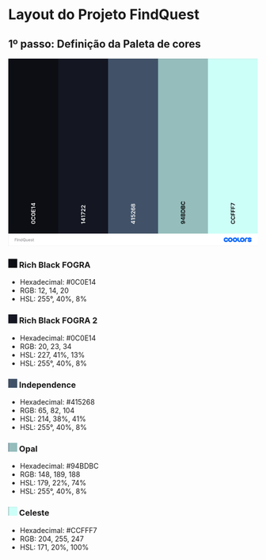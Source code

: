 # Layout do Projeto FindQuest

## 1º passo: Definição da Paleta de cores

![Paleta de cores do projeto FindQuest](src/assets/images/samples/FindQuest_small.png)

[^1]: Paleta obtida através do site [Coolors](https://coolors.co)

### ![Rich Black FOGRA](src/assets/images/samples/rich-black-fogra.png) Rich Black FOGRA
- Hexadecimal: #0C0E14
- RGB: 12, 14, 20
- HSL: 255°, 40%, 8%

### ![Rich Black FOGRA 2](src/assets/images/samples/rich-black-fogra-2.png) Rich Black FOGRA 2
- Hexadecimal: #0C0E14
- RGB: 20, 23, 34
- HSL: 227, 41%, 13%
- HSL: 255°, 40%, 8%

### ![Independence](src/assets/images/samples/independence.png) Independence
- Hexadecimal: #415268
- RGB: 65, 82, 104
- HSL: 214, 38%, 41%
- HSL: 255°, 40%, 8%

### ![Opal](src/assets/images/samples/opal.png) Opal
- Hexadecimal: #94BDBC
- RGB: 148, 189, 188
- HSL: 179, 22%, 74%
- HSL: 255°, 40%, 8%

### ![Celeste](src/assets/images/samples/celeste.png) Celeste
- Hexadecimal: #CCFFF7
- RGB: 204, 255, 247
- HSL: 171, 20%, 100%